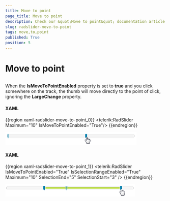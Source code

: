 ```yaml
---
title: Move to point
page_title: Move to point
description: Check our &quot;Move to point&quot; documentation article for the RadSlider WPF control.
slug: radslider-move-to-point
tags: move,to,point
published: True
position: 5
---
```


# Move to point



## 

When the __IsMoveToPointEnabled__ property is set to __true__ and you click somewhere on the track, the thumb will move directly to the point of click, ignoring the __LargeChange__ property.

#### __XAML__

{{region xaml-radslider-move-to-point_0}}
	<telerik:RadSlider Maximum="10" IsMoveToPointEnabled="True"/>
{{endregion}}

![](images/moveToPoint.png)

#### __XAML__

{{region xaml-radslider-move-to-point_1}}
	<telerik:RadSlider IsMoveToPointEnabled="True" 
	           IsSelectionRangeEnabled="True"
	           Maximum="10"
	           SelectionEnd="5"
	           SelectionStart="3" />
{{endregion}}

![](images/moveToPoint_selectionRange.png)
